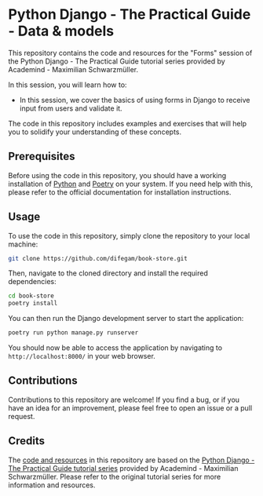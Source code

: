 # Python Django - The Practical Guide - Data & models

This repository contains the code and resources for the "Forms" session of the Python Django - The Practical Guide tutorial series provided by Academind - Maximilian Schwarzmüller.

In this session, you will learn how to:

- In this session, we cover the basics of using forms in Django to receive input from users and validate it.

The code in this repository includes examples and exercises that will help you to solidify your understanding of these concepts.

## Prerequisites

Before using the code in this repository, you should have a working installation of [Python](https://www.python.org/downloads/) and [Poetry](https://python-poetry.org/docs/#installation) on your system. If you need help with this, please refer to the official documentation for installation instructions.

## Usage

To use the code in this repository, simply clone the repository to your local machine:

```bash
git clone https://github.com/difegam/book-store.git
```

Then, navigate to the cloned directory and install the required dependencies:

```bash
cd book-store
poetry install
```

You can then run the Django development server to start the application:

```bash
poetry run python manage.py runserver
```

You should now be able to access the application by navigating to `http://localhost:8000/` in your web browser.

## Contributions

Contributions to this repository are welcome! If you find a bug, or if you have an idea for an improvement, please feel free to open an issue or a pull request.

## Credits

The [code and resources](https://github.com/academind/django-practical-guide-course-code/tree/data-models-01-first-model-and-migration) in this repository are based on the [Python Django - The Practical Guide tutorial series](https://www.udemy.com/course/python-django-the-practical-guide) provided by Academind - Maximilian Schwarzmüller. Please refer to the original tutorial series for more information and resources.
